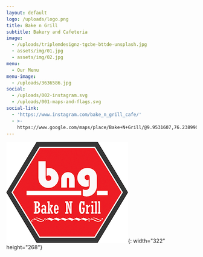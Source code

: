 ```yaml
---
layout: default
logo: /uploads/logo.png
title: Bake n Grill
subtitle: Bakery and Cafeteria
image:
  - /uploads/triplemdesignz-tgcbe-bttde-unsplash.jpg
  - assets/img/01.jpg
  - assets/img/02.jpg
menu:
  - Our Menu
menu-image:
  - /uploads/3636586.jpg
social:
  - /uploads/002-instagram.svg
  - /uploads/001-maps-and-flags.svg
social-link:
  - 'https://www.instagram.com/bake_n_grill_cafe/'
  - >-
    https://www.google.com/maps/place/Bake+N+Grill/@9.9531607,76.2389903,12z/data=!4m16!1m10!4m9!1m1!4e2!1m6!1m2!1s0x3b087354c9ceb20f:0x4dad428c6967e573!2sbake_n_grill+kochi!2m2!1d76.3090309!2d9.953168!3m4!1s0x3b087354c9ceb20f:0x4dad428c6967e573!8m2!3d9.953168!4d76.3090309
---
```


![](/uploads/logo.png){: width="322" height="268"}
